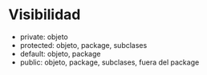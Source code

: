 # Visibilidad

- private: objeto
- protected: objeto, package, subclases
- default: objeto, package
- public: objeto, package, subclases, fuera del package